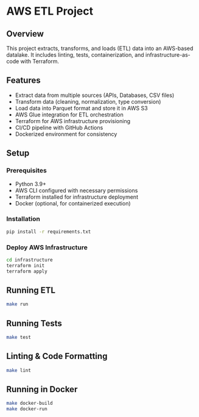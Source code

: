 # AWS ETL Project
## Overview
This project extracts, transforms, and loads (ETL) data into an AWS-based datalake. It includes linting, tests, containerization, and infrastructure-as-code with Terraform.

## Features
- Extract data from multiple sources (APIs, Databases, CSV files)
- Transform data (cleaning, normalization, type conversion)
- Load data into Parquet format and store it in AWS S3
- AWS Glue integration for ETL orchestration
- Terraform for AWS infrastructure provisioning
- CI/CD pipeline with GitHub Actions
- Dockerized environment for consistency

## Setup
### Prerequisites
- Python 3.9+
- AWS CLI configured with necessary permissions
- Terraform installed for infrastructure deployment
- Docker (optional, for containerized execution)

### Installation
```bash
pip install -r requirements.txt
```

### Deploy AWS Infrastructure
```bash
cd infrastructure
terraform init
terraform apply
```

## Running ETL
```bash
make run
```

## Running Tests
```bash
make test
```

## Linting & Code Formatting
```bash
make lint
```

## Running in Docker
```bash
make docker-build
make docker-run
```